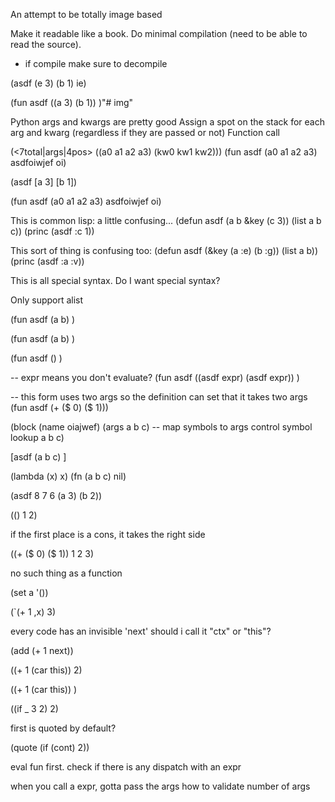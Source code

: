 An attempt to be totally image based

Make it readable like a book.
Do minimal compilation (need to be able to read the source).
  - if compile make sure to decompile


(asdf (e 3) (b 1) ie)

(fun asdf ((a 3) (b 1))
  )"# img" 

Python args and kwargs are pretty good
Assign a spot on the stack for each arg and kwarg (regardless if they are passed or not)
Function call 

(<7total|args|4pos> ((a0 a1 a2 a3) (kw0 kw1 kw2)))
(fun asdf (a0 a1 a2 a3)
  asdfoiwjef oi)

(asdf [a 3] [b 1])

(fun asdf (a0 a1 a2 a3)
  asdfoiwjef oi)

This is common lisp: a little confusing...
(defun asdf (a b &key (c 3))
   (list a b c))
(princ (asdf :c 1))

This sort of thing is confusing too:
(defun asdf (&key (a :e) (b :g))
   (list a b))
(princ (asdf :a :v))

This is all special syntax. Do I want special syntax?

Only support alist

(fun asdf (a b)
  )

(fun asdf (a b)
  )

(fun asdf ()
  )

-- expr means you don't evaluate?
(fun asdf ((asdf expr) (asdf expr))
  )

-- this form uses two args so the definition can set that it takes two args
(fun asdf
  (+ ($ 0) ($ 1)))

(block
  (name oiajwef)
  (args a b c) -- map symbols to args control symbol lookup
  a b c)

[asdf (a b c)
 ]

(lambda (x) x)
(fn (a b c) nil)

(asdf 8 7 6 (a 3) (b 2))

(() 1 2)

if the first place is a cons, it takes the right side

((+ ($ 0) ($ 1)) 1 2 3)
 
no such thing as a function

(set a '())

(`(+ 1 ,x) 3)

every code has an invisible 'next'
should i call it "ctx" or "this"?

(add (+ 1 next))

((+ 1 (car this)) 2)

((+ 1 (car this)) )

((if _ 3 2) 2)

first is quoted by default?

(quote
  (if (cont) 2))


eval fun first. check if there is any dispatch with an expr

when you call a expr, gotta pass the args
how to validate number of args